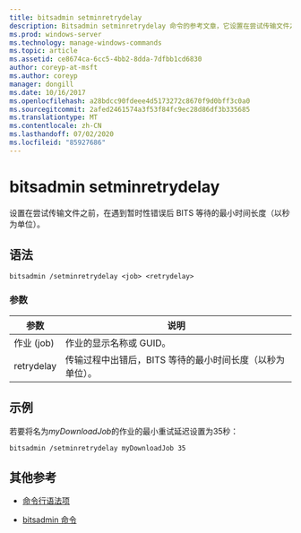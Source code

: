 ```yaml
---
title: bitsadmin setminretrydelay
description: Bitsadmin setminretrydelay 命令的参考文章，它设置在尝试传输文件之前，在遇到暂时性错误后 BITS 等待的最短时间长度（以秒为单位）。
ms.prod: windows-server
ms.technology: manage-windows-commands
ms.topic: article
ms.assetid: ce8674ca-6cc5-4bb2-8dda-7dfbb1cd6830
author: coreyp-at-msft
ms.author: coreyp
manager: dongill
ms.date: 10/16/2017
ms.openlocfilehash: a28bdcc90fdeee4d5173272c8670f9d0bff3c0a0
ms.sourcegitcommit: 2afed2461574a3f53f84fc9ec28d86df3b335685
ms.translationtype: MT
ms.contentlocale: zh-CN
ms.lasthandoff: 07/02/2020
ms.locfileid: "85927686"
---
```

# <a name="bitsadmin-setminretrydelay"></a>bitsadmin setminretrydelay

设置在尝试传输文件之前，在遇到暂时性错误后 BITS 等待的最小时间长度（以秒为单位）。

## <a name="syntax"></a>语法

```
bitsadmin /setminretrydelay <job> <retrydelay>
```

### <a name="parameters"></a>参数

| 参数 | 说明 |
| --------- | ----------- |
| 作业 (job) | 作业的显示名称或 GUID。 |
| retrydelay | 传输过程中出错后，BITS 等待的最小时间长度（以秒为单位）。 |

## <a name="examples"></a>示例

若要将名为*myDownloadJob*的作业的最小重试延迟设置为35秒：

```
bitsadmin /setminretrydelay myDownloadJob 35
```

## <a name="additional-references"></a>其他参考

- [命令行语法项](command-line-syntax-key.md)

- [bitsadmin 命令](bitsadmin.md)
